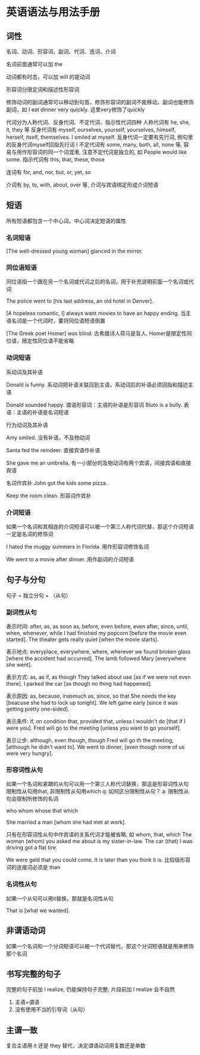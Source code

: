# 英语语法与用法手册

## 词性

名词、动词、形容词、副词、代词、连词、介词

名词前面通常可以加 the

动词都有时态，可以加 will 的是动词

形容词分限定词和描述性形容词

修饰动词的副词通常可以移动到句首，修饰形容词的副词不能移动，副词也能修饰副词，如 I eat dinner very quickly. 这里very修饰了quickly

代词分为人称代词、反身代词、不定代词、指示性代词四种
人称代词有 he, she, it, they 等
反身代词有 myself, ourselves, yourself, yourselves, himself, herself, itself, themselves. 
I smiled at myself. 反身代词一定要有先行词, 例句里的反身代词myself回指先行词 I
不定代词有 some, many, both, all, none 等, 容易与用作形容词的同一个词混淆, 注意不定代词是独立的, 如 People would like some.
指示代词有 this, that, these, those

连词有 for, and, nor, but, or, yet, so

介词有 by, to, with, about, over 等, 介词与宾语绑定形成介词短语

## 短语

所有短语都包含一个中心词，中心词决定短语的属性

### 名词短语

[The well-dressed young woman] glanced in the mirror.

### 同位语短语

同位语指一个跟在另一个名词或代词之后的名词，用于补充说明前面一个名词或代词

The police went to [his last address, an old hotel in Denver].

[A hopeless romantic, I] always want movies to have an happy ending.
当主语名词是一个代词时，要将同位语短语倒置

[The Greek poet Homer] was blind.
古希腊诗人荷马是盲人.
Homer是限定性同位语，限定性同位语不能省略

### 动词短语

系动词及其补语

Donald is funny.
系动词把补语关联回到主语，系动词后的补语必须回指和描述主语

Donald sounded happy.
谓语形容词：主语的补语是形容词
Bluto is a bully.
表语：主语的补语是名词短语

行为动词及其补语

Amy smiled.
没有补语，不及物动词

Santa fed the reindeer.
直接宾语作补语

She gave me an umbrella.
有一小部分的及物动词有两个宾语，间接宾语和直接宾语

名词作宾补
John got the kids some pizza.

Keep the room clean.
形容词作宾补

### 介词短语

如果一个名词和其相连的介词短语可以被一个第三人称代词代替，那这个介词短语一定是名词的修饰词

I hated the muggy summers in Florida.
用作形容词修饰名词

We went to a movie after dinner.
用作副词的介词短语

## 句子与分句

句子 = 独立分句 + （从句）

### 副词性从句

表示时间: after, as, as soon as, before, even before, even after, since, until, when, whenever, while
I had finished my popcorn [before the movie even started].
The theater gets really quiet [when the movie starts].

表示地点: everyplace, everywhere, where, wherever
we found broken glass [where the accident had occurred].
The lamb followed Mary [everywhere she went].

表示方式: as, as if, as though
They talked about use [as if we were not even there].
I parked the car [as though no thing had happened].

表示原因: as, because, inasmuch as, since, so that 
She needs the key [beacuse she had to lock up tonight].
We left game early [since it was getting pretty one-sided].

表示条件: if, on condition that, provided that, unless
I wouldn't do [that if I were you].
Fred will go to the meeting [unless you want to go yourself].

表示让步: although, even though, though
Fred will go th the meeting, [although he didn't want to].
We went to dinner, [even though none of us were very hungry].

### 形容词性从句

如果一个名词和紧跟的从句可以用一个第三人称代词替换，那这是形容词性从句
限制性从句用that, 非限制性从句用which
q: 如何区分限制性从句？
a: 限制性从句会限制所修饰的名词

who whom whose that which

She married a man [whom she had met at work].

只有在形容词性从句中作宾语的关系代词才能被省略, 如 whom, that, which
The woman (whom) you asked me about is my sister-in-law.
The car (that) I was driving got a flat tire. 

We were gald that you could come.
It is later than you think it is.
比较级形容词的连接词必须是 than

### 名词性从句

如果一个从句可以用it替换，那就是名词性从句

That is [what we wanted].

## 非谓语动词

如果一个名词和一个分词短语可以被一个代词替代，那这个分词短语就是用来修饰那个名词

## 书写完整的句子

完整的句子前加 I realize, 仍能保持句子完整; 片段前加 I realize 会不自然

1. 主语+谓语
2. 没有使用不当的引导词（从句）

## 主谓一致

复合主语用 it 还是 they 替代，决定谓语动词用复数还是单数
